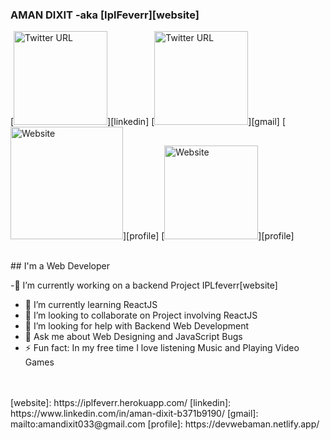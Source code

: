 ### AMAN DIXIT -aka [IplFeverr][website]
[<img alt="Twitter URL" width="150px" src="https://img.shields.io/twitter/url?color=gray&label=aman-dixit&logo=linkedin&logoColor=white&style=flat-square&url=https%3A%2F%2Fwww.linkedin.com%2Fin%2Faman-dixit-b371b9190%2F">][linkedin]
[<img alt="Twitter URL" width="150px" src="https://img.shields.io/twitter/url?color=gray&label=lazyamaan&logo=gmail&logoColor=white&style=flat-square&url=https%3A%2F%2Fwww.linkedin.com%2Fin%2Faman-dixit-b371b9190%2F">][gmail]
[<img alt="Website" width="180px" src="https://img.shields.io/website?down_color=red&down_message=offline&label=devaman&logo=netlify&up_color=blue&up_message=online&url=https%3A%2F%2Fdevwebaman.netlify.app%2F">][profile]
[<img alt="Website" width="150px" src="https://komarev.com/ghpvc/?username=AMAN123956&style=flat">][profile]

<br/>
## I'm a Web Developer

-🔭 I’m currently working on a backend Project IPLfeverr[website]            
- 🌱 I’m currently learning ReactJS
- 👯 I’m looking to collaborate on Project involving ReactJS
- 🤔 I’m looking for help with Backend Web Development
- 💬 Ask me about Web Designing and JavaScript Bugs
- ⚡ Fun fact: In my free time I love listening Music and Playing Video Games




<br />
<br />
[website]:  https://iplfeverr.herokuapp.com/
[linkedin]:  https://www.linkedin.com/in/aman-dixit-b371b9190/
[gmail]:  mailto:amandixit033@gmail.com
[profile]: https://devwebaman.netlify.app/
